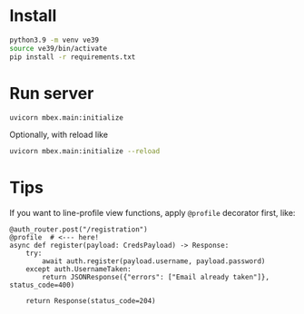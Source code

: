 # Install
```bash
python3.9 -m venv ve39
source ve39/bin/activate
pip install -r requirements.txt
```

# Run server
```bash
uvicorn mbex.main:initialize
```
Optionally, with reload like

```bash
uvicorn mbex.main:initialize --reload
```

# Tips
If you want to line-profile view functions, apply `@profile` decorator first, like:
```
@auth_router.post("/registration")
@profile  # <--- here!
async def register(payload: CredsPayload) -> Response:
    try:
        await auth.register(payload.username, payload.password)
    except auth.UsernameTaken:
        return JSONResponse({"errors": ["Email already taken"]}, status_code=400)

    return Response(status_code=204)
```
